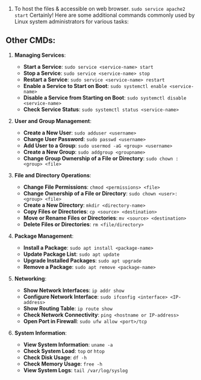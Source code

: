1. To host the files & accessible on web browser. `sudo service apache2 start`
Certainly! Here are some additional commands commonly used by Linux system administrators for various tasks:

## Other CMDs:
1. **Managing Services**:
   - **Start a Service**: `sudo service <service-name> start`
   - **Stop a Service**: `sudo service <service-name> stop`
   - **Restart a Service**: `sudo service <service-name> restart`
   - **Enable a Service to Start on Boot**: `sudo systemctl enable <service-name>`
   - **Disable a Service from Starting on Boot**: `sudo systemctl disable <service-name>`
   - **Check Service Status**: `sudo systemctl status <service-name>`

2. **User and Group Management**:
   - **Create a New User**: `sudo adduser <username>`
   - **Change User Password**: `sudo passwd <username>`
   - **Add User to a Group**: `sudo usermod -aG <group> <username>`
   - **Create a New Group**: `sudo addgroup <groupname>`
   - **Change Group Ownership of a File or Directory**: `sudo chown :<group> <file>`
   
3. **File and Directory Operations**:
   - **Change File Permissions**: `chmod <permissions> <file>`
   - **Change Ownership of a File or Directory**: `sudo chown <user>:<group> <file>`
   - **Create a New Directory**: `mkdir <directory-name>`
   - **Copy Files or Directories**: `cp <source> <destination>`
   - **Move or Rename Files or Directories**: `mv <source> <destination>`
   - **Delete Files or Directories**: `rm <file/directory>`

4. **Package Management**:
   - **Install a Package**: `sudo apt install <package-name>`
   - **Update Package List**: `sudo apt update`
   - **Upgrade Installed Packages**: `sudo apt upgrade`
   - **Remove a Package**: `sudo apt remove <package-name>`

5. **Networking**:
   - **Show Network Interfaces**: `ip addr show`
   - **Configure Network Interface**: `sudo ifconfig <interface> <IP-address>`
   - **Show Routing Table**: `ip route show`
   - **Check Network Connectivity**: `ping <hostname or IP-address>`
   - **Open Port in Firewall**: `sudo ufw allow <port>/tcp`

6. **System Information**:
   - **View System Information**: `uname -a`
   - **Check System Load**: `top` or `htop`
   - **Check Disk Usage**: `df -h`
   - **Check Memory Usage**: `free -h`
   - **View System Logs**: `tail /var/log/syslog`
